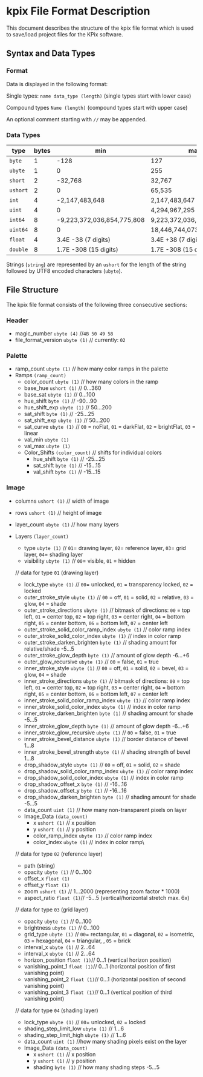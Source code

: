 # kpix File Format Description

This document describes the structure of the kpix file format which is used to save/load project files for the KPix software.

## Syntax and Data Types
### Format
Data is displayed in the following format:

Single types: ``name data_type (length)`` (single types start with lower case)

Compound types ``Name (length)`` (compound types start with upper case)

An optional comment starting with ``//`` may be appended. 

### Data Types

| type       | bytes | min                        | max                        |
|------------|-------|----------------------------|----------------------------|
| ``byte``   | 1     | -128                       | 127                        |
| ``ubyte``  | 1     | 0                          | 255                        |
| ``short``  | 2     | -32,768                    | 32,767                     |
| ``ushort`` | 2     | 0                          | 65,535                     |
| ``int``    | 4     | -2,147,483,648             | 2,147,483,647              |
| ``uint``   | 4     | 0                          | 4,294,967,295              |
| ``int64``  | 8     | -9,223,372,036,854,775,808 | 9,223,372,036,854,775,807  |
| ``uint64`` | 8     | 0                          | 18,446,744,073,709,551,615 |
| ``float``  | 4     | 3.4E -38 (7 digits)        | 3.4E +38 (7 digits)        |
| ``double`` | 8     | 1.7E -308 (15 digits)      | 1.7E -308 (15 digits)      |

Strings (``string``) are represented by an ``ushort`` for the length of the string followed by UTF8 encoded characters (``ubyte``). 

## File Structure

The kpix file format consists of the following three consecutive sections:

### Header
* magic_number ``ubyte (4)`` //``4B 50 49 58``
* file_format_version ``ubyte (1)`` // currently: ``02``

### Palette
* ramp_count ``ubyte (1)`` // how many color ramps in the palette
* Ramps ``(ramp_count)``
  * color_count ``ubyte (1)`` // how many colors in the ramp
  * base_hue ``ushort (1)`` // 0...360
  * base_sat ``ubyte (1)`` // 0...100
  * hue_shift ``byte (1)`` // -90...90
  * hue_shift_exp ``ubyte (1)`` // 50...200
  * sat_shift ``byte (1)`` // -25...25
  * sat_shift_exp ``ubyte (1)`` // 50...200
  * sat_curve ``ubyte (1)`` // ``00`` = noFlat, ``01`` = darkFlat, ``02`` = brightFlat, ``03`` = linear 
  * val_min ``ubyte (1)``
  * val_max ``ubyte (1)``
  * Color_Shifts ``(color_count)`` // shifts for individual colors
    * hue_shift ``byte (1)`` // -25...25
    * sat_shift ``byte (1)`` // -15...15
    * val_shift ``byte (1)`` // -15...15

### Image 
* columns ``ushort (1)`` // width of image
* rows ``ushort (1)`` // height of image
* layer_count ``ubyte (1)`` // how many layers
* Layers ``(layer_count)``
  * type ``ubyte (1)`` // ``01``= drawing layer, ``02``= reference layer, ``03``= grid layer, ``04``= shading layer
  * visibility ``ubyte (1)`` // ``00``= visible, ``01`` = hidden

  // data for type ``01`` (drawing layer)  
  * lock_type ``ubyte (1)`` // ``00``= unlocked, ``01`` = transparency locked, ``02`` = locked
  * outer_stroke_style ``ubyte (1)`` // ``00`` = off, ``01`` = solid, ``02`` = relative, ``03`` = glow, ``04`` = shade
  * outer_stroke_directions ``ubyte (1)`` // bitmask of directions: ``00`` = top left, ``01`` = center top, ``02`` = top right, ``03`` = center right, ``04`` = bottom right, ``05`` = center bottom, ``06`` = bottom left, ``07`` = center left
  * outer_stroke_solid_color_ramp_index ``ubyte (1)`` // color ramp index
  * outer_stroke_solid_color_index ``ubyte (1)`` // index in color ramp
  * outer_stroke_darken_brighten ``byte (1)`` // shading amount for relative/shade -5...5
  * outer_stroke_glow_depth ``byte (1)`` // amount of glow depth -6...+6
  * outer_glow_recursive ``ubyte (1)`` // ``00`` = false, ``01`` = true
  * inner_stroke_style ``ubyte (1)`` // ``00`` = off, ``01`` = solid, ``02`` = bevel, ``03`` = glow, ``04`` = shade
  * inner_stroke_directions ``ubyte (1)`` // bitmask of directions: ``00`` = top left, ``01`` = center top, ``02`` = top right, ``03`` = center right, ``04`` = bottom right, ``05`` = center bottom, ``06`` = bottom left, ``07`` = center left
  * inner_stroke_solid_color_ramp_index ``ubyte (1)`` // color ramp index
  * inner_stroke_solid_color_index ``ubyte (1)`` // index in color ramp
  * inner_stroke_darken_brighten ``byte (1)`` // shading amount for shade -5...5
  * inner_stroke_glow_depth ``byte (1)`` // amount of glow depth -6...+6
  * inner_stroke_glow_recursive ``ubyte (1)`` // ``00`` = false, ``01`` = true
  * inner_stroke_bevel_distance ``ubyte (1)`` // border distance of bevel 1...8
  * inner_stroke_bevel_strength ``ubyte (1)`` // shading strength of bevel 1...8
  * drop_shadow_style ``ubyte (1)`` // ``00`` = off, ``01`` = solid, ``02`` = shade
  * drop_shadow_solid_color_ramp_index ``ubyte (1)`` // color ramp index
  * drop_shadow_solid_color_index ``ubyte (1)`` // index in color ramp
  * drop_shadow_offset_x ``byte (1)`` // -16...16
  * drop_shadow_offset_y ``byte (1)`` // -16...16
  * drop_shadow_darken_brighten ``byte (1)`` // shading amount for shade -5...5
  * data_count ``uint (1)`` // how many non-transparent pixels on layer
  * Image_Data ``(data_count)``
    * x ``ushort (1)`` // x position
    * y ``ushort (1)`` // y position
    * color_ramp_index ``ubyte (1)`` // color ramp index
    * color_index ``ubyte (1)`` // index in color ramp\
    
  // data for type ``02`` (reference layer)
  * path (string)  
  * opacity ``ubyte (1)`` // 0...100
  * offset_x ``float (1)``
  * offset_y ``float (1)``
  * zoom ``ushort (1)`` // 1...2000 (representing zoom factor * 1000)
  * aspect_ratio ``float (1)``// -5...5 (vertical/horizontal stretch max. 6x)

  // data for type ``03`` (grid layer)  
  * opacity ``ubyte (1)`` // 0...100
  * brightness ``ubyte (1)`` // 0...100
  * grid_type ``ubyte (1)`` // ``00``= rectangular, ``01`` = diagonal, ``02`` = isometric, ``03`` = hexagonal, ``04`` = triangular, , ``05`` = brick
  * interval_x ``ubyte (1)`` // 2...64
  * interval_x ``ubyte (1)`` // 2...64
  * horizon_position ``float (1)``// 0...1 (vertical horizon position)
  * vanishing_point_1 ``float (1)``// 0...1 (horizontal position of first vanishing point)
  * vanishing_point_2 ``float (1)``// 0...1 (horizontal position of second vanishing point)
  * vanishing_point_3 ``float (1)``// 0...1 (vertical position of third vanishing point)

  // data for type ``04`` (shading layer)
  * lock_type ``ubyte (1)`` // ``00``= unlocked, ``02`` = locked
  * shading_step_limit_low ``ubyte (1)`` // 1...6
  * shading_step_limit_high ``ubyte (1)`` // 1...6
  * data_count ``uint (1)`` //how many shading pixels exist on the layer
  * Image_Data ``(data_count)``
    * x ``ushort (1)`` // x position
    * y ``ushort (1)`` // y position
    * shading ``byte (1)`` // how many shading steps -5...5
    
  
  
  
